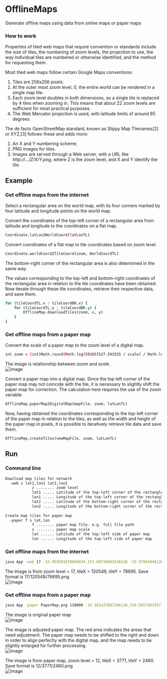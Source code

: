 # OfflineMaps  
 Generate offline maps using data from online maps or paper maps  
  
### How to work  
Properties of tiled web maps that require convention or standards include the size of tiles, the numbering of zoom levels, the projection to use, the way individual tiles are numbered or otherwise identified, and the method for requesting them.  
  
Most tiled web maps follow certain Google Maps conventions:  
1. Tiles are 256x256 pixels.  
2. At the outer most zoom level, 0, the entire world can be rendered in a single map tile.  
3. Each zoom level doubles in both dimensions, so a single tile is replaced by 4 tiles when zooming in. This means that about 22 zoom levels are sufficient for most practical purposes.  
4. The Web Mercator projection is used, with latitude limits of around 85 degrees.  
  
The de facto OpenStreetMap standard, known as Slippy Map Tilenames[2] or XYZ,[3] follows these and adds more:  
1. An X and Y numbering scheme.  
2. PNG images for tiles.  
3. Images are served through a Web server, with a URL like *http://.../Z/X/Y.png*, where Z is the zoom level, and X and Y identify the tile.  
  
## Example  
### Get offline maps from the internet  
Select a rectangular area on the world map, with its four corners marked by four latitude and longitude points on the world map.  
  
Convert the coordinates of the top-left corner of a rectangular area from latitude and longitude to the coordinates on a flat map.  
```bash  
Coordinate.latLon2WorldCoord(latLonTL)
```  
  
Convert coordinates of a flat map to tile coordinates based on zoom level.  
```bash  
Coordinate.worldCoord2TileCoord(zoom, WorldCoordTL)
```  
  
The bottom-right corner of the rectangular area is also determined in the same way.  
  
The values corresponding to the top-left and bottom-right coordinates of the rectangular area in relation to the tile coordinates have been obtained. Now iterate through these tile coordinates, retrieve their respective data, and save them.  
```bash  
for (tileCoordTL.x : tileCoordBR.x) {
    for (tileCoordTL.y : tileCoordBR.y) {
        OfflineMap.downloadTiles(zoom, x, y)
    }
}
```  
  
### Get offline maps from a paper map  
Convert the scale of a paper map to the zoom level of a digital map.  
```bash  
int zoom = (int)Math.round(Math.log(591657527.591555 / scale) / Math.log(2));
```  
  
The image is relationship between *zoom* and *scale*.  
![image](https://github.com/kachuu/OfflineMaps/blob/main/ZoomLevel.png)  
  
Convert a paper map into a digital map. Since the top left corner of the paper map may not coincide with the tile, it is necessary to slightly shift the paper map for correction. The calculation here requires the use of the *zoom* variable.  
```bash  
OfflineMap.paperMap2DigitalMap(mapFile, zoom, latLonTL)
```  
  
Now, having obtained the coordinates corresponding to the top-left corner of the paper map in relation to the tiles, as well as the width and height of the paper map in pixels, it is possible to iteratively retrieve tile data and save them.  
```bash  
OfflineMap.createTiles(newMapFile, zoom, latLonTL)
```  
  
## Run  
### Command line  
```bash  
Download map tiles for network  
  -web z lat1,lon1 lat2,lon2  
            z ........ zoom level  
            lat1 ..... Latitude of the top-left corner of the rectangle  
            lon1 ..... Longitude of the top-left corner of the rectangle  
            lat2 ..... Latitude of the bottom-right corner of the rectangle  
            lon2 ..... Longitude of the bottom-right corner of the rectangle  
  
Create map tiles for paper map  
  -paper f s lat,lon  
            f ........ paper map file. e.g. full file path  
            s ........ paper map scale  
            lat ...... Latitude of the top-left side of paper map  
            lon ...... Longitude of the top-left side of paper map  
```  
  
### Get offline maps from the internet  
```bash  
java App -web 17 -33.959591878069034,151.09710802548128 -33.970459461303896,151.11512819536605
```  
  
The image is from zoom level = 17, tileX = 120549, tileY = 78695. Save format is 17/120549/78695.png  
![image](https://github.com/kachuu/OfflineMaps/blob/main/bin/17/120549/78695.png)  
  
### Get offline maps from a paper map  
```bash  
java App -paper PaperMap.png 110000 -33.361437897206116,150.56579437671328
```  
  
The image is original paper map  
![image](https://github.com/kachuu/OfflineMaps/blob/main/PaperMap.jpeg)  
  
The image is adjusted paper map. The red area indicates the areas that need adjustment. The paper map needs to be shifted to the right and down in order to align perfectly with the digital map, and the map needs to be slightly enlarged for further processing.  
![image](https://github.com/kachuu/OfflineMaps/blob/main/bin/Test.png)  
  
The image is from paper map, zoom level = 12, tileX = 3771, tileY = 2460. Save format is 12/3771/2460.png  
![image](https://github.com/kachuu/OfflineMaps/blob/main/bin/12/3771/2460.png)  
  
